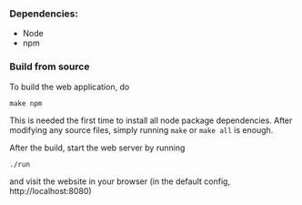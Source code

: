 ### Dependencies:
* Node
* npm

### Build from source
To build the web application, do
```
make npm
```
This is needed the first time to install all node package dependencies.
After modifying any source files, simply running `make` or `make all` is enough.

After the build, start the web server by running
```
./run
```
and visit the website in your browser (in the default config,
http://localhost:8080)
